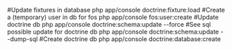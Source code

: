 #Update fixtures in database
php app/console doctrine:fixture:load
#Create a (temporary) user in db for fos
php app/console fos:user:create 
#Update doctrine db
 php app/console doctrine:schema:update --force 
#See sql possible update for doctrine db
php app/console doctrine:schema:update --dump-sql 
#Create doctrine db
php app/console doctrine:database:create

